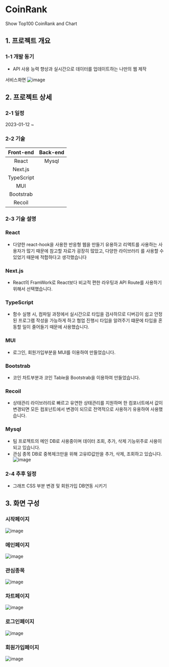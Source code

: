 # CoinRank
Show Top100 CoinRank and Chart

## 1. 프로젝트 개요

### 1-1 개발 동기
- API 사용 능력 향상과 실시간으로 데이터를 업데이트하는 나만의 웹 제작

서비스화면
![image](https://user-images.githubusercontent.com/87384858/219588209-58614c3b-1062-4fd5-843e-e48f9cd8b653.png)

## 2. 프로젝트 상세

### 2-1 일정
2023-01-12 ~ 

### 2-2 기술

|Front-end|Back-end|
|:---:|:---:|
|React|Mysql|
|Next.js|
|TypeScript|
|MUI|
|Bootstrab|
|Recoil|

### 2-3 기술 설명
### React
- 다양한 react-hook을 사용한 반응형 웹을 만들기 유용하고 리액트를 사용하는 사용자가 많기 때문에 참고할 자료가 굉장히 많았고, 다양한 라이브러리
를 사용할 수 있었기 때문에 적합하다고 생각했습니다

### Next.js
- React의 FramWork로 React보다 비교적 편한 라우팅과 API Route를 사용하기 위해서 선택했습니다.

### TypeScript
- 함수 실행 시, 컴파일 과정에서 실시간으로 타입을 검사하므로 디버깅이 쉽고 안정된 프로그램 작성을 가능하게 하고 
  협업 진행시 타입을 알려주기 떄문에 타입을 혼동할 일이 줄어들기 때문에 사용했습니다.

### MUI
- 로그인, 회원가입부분을 MUI를 이용하여 만들었습니다.

### Bootstrab
- 코인 차트부분과 코인 Table을 Bootstrab을 이용하여 만들었습니다.

### Recoil
- 상태관리 라이브러리로 빠르고 유연한 상태관리를 지원하며 한 컴포너트에서 값이 변경되면 모든 컴포넌트에서 변경이 되므로 전역적으로 사용하기 유용하여 사용했습니다.

### Mysql
- 팀 프로젝트의 메인 DB로 사용중이며 데이터 조회, 추가, 삭제 기능위주로 사용이 되고 있습니다.
- 관심 종목 DB로 중복체크만을 위해 고유ID값만을 추가, 삭제, 조회하고 있습니다.
![image](https://user-images.githubusercontent.com/99184080/220052630-2eba75ab-5934-4884-ba05-489caec748ef.png)

### 2-4 추후 일정
- 그래프 CSS 부분 변경 및 회원가입 DB연동 시키기

## 3. 화면 구성
### 시작페이지
![image](https://user-images.githubusercontent.com/87384858/219588209-58614c3b-1062-4fd5-843e-e48f9cd8b653.png)

### 메인페이지
![image](https://user-images.githubusercontent.com/87384858/219951358-c7b5ffdd-cc8e-4bbe-bda4-7bd3f51d8c40.png)

### 관심종목
![image](https://user-images.githubusercontent.com/87384858/219951386-21242a24-09ec-48d0-9f3e-6fbece3e15bc.png)

### 차트페이지
![image](https://user-images.githubusercontent.com/87384858/219951391-0046b834-f578-4366-8e69-95f88dc6ad17.png)

### 로그인페이지
![image](https://user-images.githubusercontent.com/87384858/219588658-adc259c4-c12e-4e8b-83ae-122df754bf39.png)

### 회원가입페이지
![image](https://user-images.githubusercontent.com/87384858/219589143-87b03fd0-5c32-427b-81c8-f636bf860b62.png)


